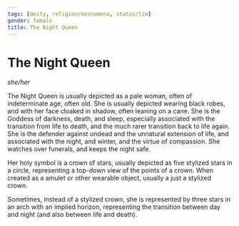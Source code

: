 ```yaml
---
tags: [deity, religion/mosnumena, status/tim]
gender: female
title: The Night Queen
---
```

# The Night Queen
*she/her*

The Night Queen is usually depicted as a pale woman, often of indeterminate age, often old. She is usually depicted wearing black robes, and with her face cloaked in shadow, often leaning on a cane. She is the Goddess of darkness, death, and sleep, especially associated with the transition from life to death, and the much rarer transition back to life again. She is the defender against undead and the unnatural extension of life, and associated with the night, and winter, and the virtue of compassion. She watches over funerals, and keeps the night safe.

Her holy symbol is a crown of stars, usually depicted as five stylized stars in a circle, representing a top-down view of the points of a crown. When created as a amulet or other wearable object, usually a just a stylized crown.

Sometimes, instead of a stylized crown, she is represented by three stars in an arch with an implied horizon, representing the transition between day and night (and also between life and death).


